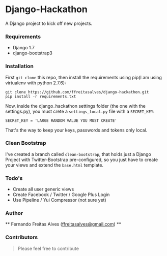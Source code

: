 # Django-Hackathon

A Django project to kick off new projects.

### Requirements
  - Django 1.7
  - django-bootstrap3
  
### Installation
First `git clone` this repo, then install the requirements using pip(I am using virtualenv with python 2.7.6):

```
git clone https://github.com/ffreitasalves/django-hackathon.git
pip install -r requirements.txt
```

Now, inside the django_hackathon settings folder (the one with the settings.py), you must crete a `settings_local.py` file with a `SECRET_KEY`:

```
SECRET_KEY = 'LARGE RANDOM VALUE YOU MUST CREATE'
```

That's the way to keep your keys, passwords and tokens only local.

### Clean Bootstrap
I've created a branch called `clean-bootstrap`, that holds just a Django Project with Twitter-Bootstrap pre-configured, so you just have to create your views and extend the `base.html` template.

### Todo's
  - Create all user generic views
  - Create Facebook / Twitter / Google Plus Login
  - Use Pipeline / Yui Compressor (not sure yet)

### Author

** Fernando Freitas Alves (ffreitasalves@gmail.com) **

### Contributors

> Please feel free to contribute
